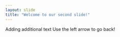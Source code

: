 ```yaml
---
layout: slide
title: "Welcome to our second slide!"
---
```

Adding additional text
Use the left arrow to go back!
